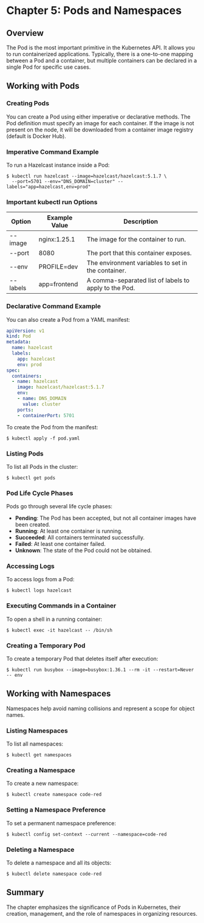 # Chapter 5: Pods and Namespaces

## Overview
The Pod is the most important primitive in the Kubernetes API. It allows you to run containerized applications. Typically, there is a one-to-one mapping between a Pod and a container, but multiple containers can be declared in a single Pod for specific use cases.

## Working with Pods
### Creating Pods
You can create a Pod using either imperative or declarative methods. The Pod definition must specify an image for each container. If the image is not present on the node, it will be downloaded from a container image registry (default is Docker Hub).

### Imperative Command Example
To run a Hazelcast instance inside a Pod:
```shell
$ kubectl run hazelcast --image=hazelcast/hazelcast:5.1.7 \
  --port=5701 --env="DNS_DOMAIN=cluster" --labels="app=hazelcast,env=prod"
```

### Important kubectl run Options
| Option      | Example Value         | Description                                          |
|-------------|-----------------------|------------------------------------------------------|
| --image     | nginx:1.25.1          | The image for the container to run.                  |
| --port      | 8080                  | The port that this container exposes.                 |
| --env       | PROFILE=dev           | The environment variables to set in the container.   |
| --labels    | app=frontend          | A comma-separated list of labels to apply to the Pod.|

### Declarative Command Example
You can also create a Pod from a YAML manifest:
```yaml
apiVersion: v1
kind: Pod
metadata:
  name: hazelcast
  labels:
    app: hazelcast
    env: prod
spec:
  containers:
  - name: hazelcast
    image: hazelcast/hazelcast:5.1.7
    env:
    - name: DNS_DOMAIN
      value: cluster
    ports:
    - containerPort: 5701
```
To create the Pod from the manifest:
```shell
$ kubectl apply -f pod.yaml
```

### Listing Pods
To list all Pods in the cluster:
```shell
$ kubectl get pods
```

### Pod Life Cycle Phases
Pods go through several life cycle phases:
- **Pending**: The Pod has been accepted, but not all container images have been created.
- **Running**: At least one container is running.
- **Succeeded**: All containers terminated successfully.
- **Failed**: At least one container failed.
- **Unknown**: The state of the Pod could not be obtained.

### Accessing Logs
To access logs from a Pod:
```shell
$ kubectl logs hazelcast
```

### Executing Commands in a Container
To open a shell in a running container:
```shell
$ kubectl exec -it hazelcast -- /bin/sh
```

### Creating a Temporary Pod
To create a temporary Pod that deletes itself after execution:
```shell
$ kubectl run busybox --image=busybox:1.36.1 --rm -it --restart=Never -- env
```

## Working with Namespaces
Namespaces help avoid naming collisions and represent a scope for object names.

### Listing Namespaces
To list all namespaces:
```shell
$ kubectl get namespaces
```

### Creating a Namespace
To create a new namespace:
```shell
$ kubectl create namespace code-red
```

### Setting a Namespace Preference
To set a permanent namespace preference:
```shell
$ kubectl config set-context --current --namespace=code-red
```

### Deleting a Namespace
To delete a namespace and all its objects:
```shell
$ kubectl delete namespace code-red
```

## Summary
The chapter emphasizes the significance of Pods in Kubernetes, their creation, management, and the role of namespaces in organizing resources.